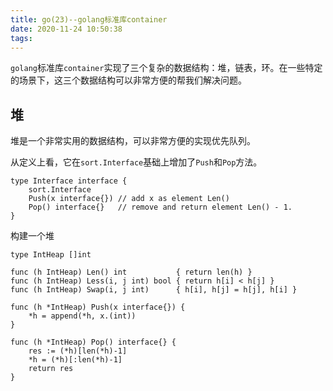 ```yaml
---
title: go(23)--golang标准库container
date: 2020-11-24 10:50:38
tags:
---
```


`golang`标准库`container`实现了三个复杂的数据结构：堆，链表，环。在一些特定的场景下，这三个数据结构可以非常方便的帮我们解决问题。


<!-- more -->

## 堆

堆是一个非常实用的数据结构，可以非常方便的实现优先队列。

从定义上看，它在`sort.Interface`基础上增加了`Push`和`Pop`方法。

```golang
type Interface interface {
	sort.Interface
	Push(x interface{}) // add x as element Len()
	Pop() interface{}   // remove and return element Len() - 1.
}
```

构建一个堆

```golang
type IntHeap []int

func (h IntHeap) Len() int           { return len(h) }
func (h IntHeap) Less(i, j int) bool { return h[i] < h[j] }
func (h IntHeap) Swap(i, j int)      { h[i], h[j] = h[j], h[i] }

func (h *IntHeap) Push(x interface{}) {
    *h = append(*h, x.(int))
}

func (h *IntHeap) Pop() interface{} {
	res := (*h)[len(*h)-1]
	*h = (*h)[:len(*h)-1]
	return res
}
```

